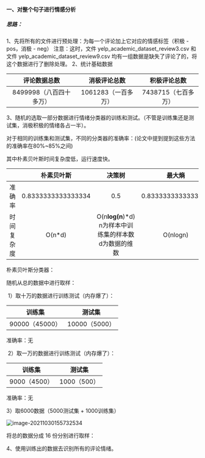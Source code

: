 #### 一、对整个句子进行情感分析

##### 思路：

  1、先将所有的文件进行预处理：为每一个评论加上它对应的情感标签（积极 - pos，消极 - neg）
     注意：这时，文件 yelp_academic_dataset_review3.csv 和 文件 yelp_academic_dataset_review9.csv 均有一组数据是缺失了评论了的，将这个数据进行了删除处理。
  2、统计基础数据

|      评论数据总数       |    消极评论总数     |    积极评论总数     |
| :---------------------: | :-----------------: | :-----------------: |
| 8499998（八百四十多万） | 1061283（一百多万） | 7438715（七百多万） |

 3、随机的选取一部分数据进行情绪分类器的训练和测试。（不管是训练集还是测试集，消极积极的情绪各占一半）。

对于相同的训练集和测试集，不同的分类器的准确率：(论文中提到提到这些方法的准确率在80%~85%之间)

其中朴素贝叶斯时间复杂度低，运行速度快。

|            |     朴素贝叶斯     |                          决策树                          |       最大熵       |
| :--------: | :----------------: | :------------------------------------------------------: | :----------------: |
|   准确率   | 0.8333333333333334 |                           0.5                            | 0.8333333333333334 |
| 时间复杂度 |       O(n*d)       | O(n**log(n**)*d)   n为样本中训练集的样本数 d为数据的维数 |      O(nlogn)      |

朴素贝叶斯分类器：

随机从总的数据中进行取样：

​	1）取十万的数据进行训练测试（内存爆了）：

|     训练集     |    测试集     |
| :------------: | :-----------: |
| 90000（45000） | 10000（5000） |

准确率：无

​	2）取一万的数据进行训练测试（内存爆了）：

|    训练集    |   测试集    |
| :----------: | :---------: |
| 9000（4500） | 1000（500） |

准确率：无

   3）取6000数据（5000测试集 + 1000训练集）

![image-20211030155732534](C:\Users\xiaolong\AppData\Roaming\Typora\typora-user-images\image-20211030155732534.png)

将总的数据分成 16 份分别进行取样：

 4、使用训练出的数据去识别所有的评论情绪。

